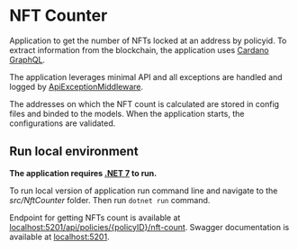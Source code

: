 # NFT Counter

Application to get the number of NFTs locked at an address by policyid. To extract information from the blockchain, the application uses [Cardano GraphQL](https://github.com/input-output-hk/cardano-graphql).

The application leverages minimal API and all exceptions are handled and logged by [ApiExceptionMiddleware](./src/NftCounter/Middlewares/ApiExceptionMiddleware.cs).

The addresses on which the NFT count is calculated are stored in config files and binded to the models. When the application starts, the configurations are validated.

## Run local environment
**The application requires [.NET 7](https://dotnet.microsoft.com/en-us/download/dotnet/7.0) to run.**

To run local version of application run command line and navigate to the *src/NftCounter* folder. Then run `dotnet run` command. 

Endpoint for getting NFTs count is available at [localhost:5201/api/policies/{policyID}/nft-count](http://localhost:5201/api/policies/{policyID}/nft-count). 
Swagger documentation is available at [localhost:5201](http://localhost:5201).